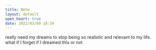 ```yaml
---
title: Note
layout: default
open_heart: true
date: 2022/03/09 18:34
---
```


really need my dreams to stop being so realistic and relevant to my life. what if I forget if I dreamed this or not
